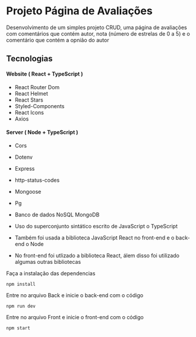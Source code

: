 # Projeto Página de Avaliações

Desenvolvimento de um simples projeto CRUD, uma página de avaliações com comentários que contém autor, nota (número de estrelas de 0 a 5) e o comentário que contém a opnião do autor

## Tecnologias

#### Website ( React + TypeScript )

- React Router Dom
- React Helmet
- React Stars
- Styled-Components
- React Icons
- Axios

#### Server ( Node + TypeScript )

- Cors
- Dotenv
- Express
- http-status-codes
- Mongoose
- Pg

- Banco de dados NoSQL MongoDB
- Uso do superconjunto sintático escrito de JavaScript o TypeScript
- Também foi usada a biblioteca JavaScript React no front-end e o back-end o Node
- No front-end foi utlizado a biblioteca React, álem disso foi utilizado algumas outras bibliotecas 


Faça a instalação das dependencias

`npm install`

Entre no arquivo Back e inicie o back-end com o código

`npm run dev`

Entre no arquivo Front e inicie o front-end com o código

`npm start`
